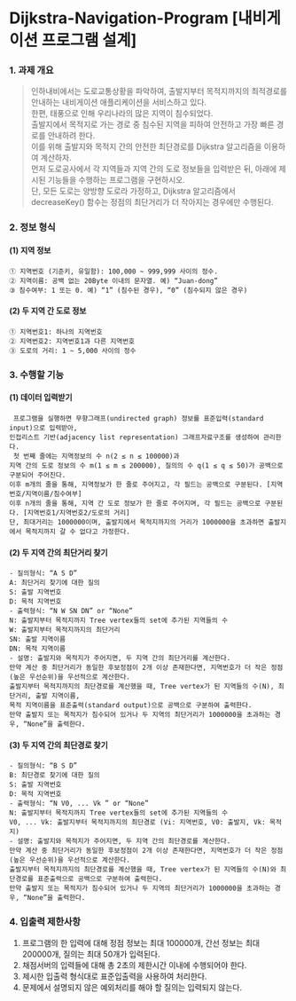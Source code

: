 # Dijkstra-Navigation-Program [내비게이션 프로그램 설계]
### 1. 과제 개요  
> 인하내비에서는 도로교통상황을 파악하여, 출발지부터 목적지까지의 최적경로를 안내하는 내비게이션 애플리케이션을 서비스하고 있다.  
한편, 태풍으로 인해 우리나라의 많은 지역이 침수되었다.  
출발지에서 목적지로 가는 경로 중 침수된 지역을 피하여 안전하고 가장 빠른 경로를 안내하려 한다.  
이를 위해 출발지와 목적지 간의 안전한 최단경로를 Dijkstra 알고리즘을 이용하여 계산하자.  
먼저 도로공사에서 각 지역들과 지역 간의 도로 정보들을 입력받은 뒤, 아래에 제시된 기능들을 수행하는 프로그램을 구현하시오.  
단, 모든 도로는 양방향 도로라 가정하고, Dijkstra 알고리즘에서 decreaseKey() 함수는 정점의 최단거리가 더 작아지는 경우에만 수행된다.  

### 2. 정보 형식  
  #### (1) 지역 정보  
    ① 지역번호 (기준키, 유일함): 100,000 ~ 999,999 사이의 정수.  
    ② 지역이름: 공백 없는 20Byte 이내의 문자열. 예) “Juan-dong”  
    ③ 침수여부: 1 또는 0. 예) “1” (침수된 경우), “0” (침수되지 않은 경우)  
  #### (2) 두 지역 간 도로 정보  
    ① 지역번호1: 하나의 지역번호  
    ② 지역번호2: 지역번호1과 다른 지역번호  
    ③ 도로의 거리: 1 ~ 5,000 사이의 정수  
  
### 3. 수행할 기능  
  #### (1) 데이터 입력받기  
     프로그램을 실행하면 무향그래프(undirected graph) 정보를 표준입력(standard input)으로 입력받아,  
    인접리스트 기반(adjacency list representation) 그래프자료구조를 생성하여 관리한다. 
     첫 번째 줄에는 지역정보의 수 n(2 ≤ n ≤ 100000)과  
    지역 간의 도로 정보의 수 m(1 ≤ m ≤ 200000), 질의의 수 q(1 ≤ q ≤ 50)가 공백으로 구분되어 주어진다.  
    이후 m개의 줄을 통해, 지역정보가 한 줄로 주어지고, 각 필드는 공백으로 구분된다. [지역번호/지역이름/침수여부]   
    이후 n개의 줄을 통해, 지역 간 도로 정보가 한 줄로 주어지며, 각 필드는 공백으로 구분된다. [지역번호1/지역번호2/도로의 거리]  
    단, 최대거리는 1000000이며, 출발지에서 목적지까지의 거리가 1000000을 초과하면 출발지에서 목적지까지 갈 수 없다고 가정한다.  
  #### (2) 두 지역 간의 최단거리 찾기  
    - 질의형식: “A S D”  
    A: 최단거리 찾기에 대한 질의  
    S: 출발 지역번호  
    D: 목적 지역번호  
    - 출력형식: “N W SN DN” or “None”  
    N: 출발지부터 목적지까지 Tree vertex들의 set에 추가된 지역들의 수  
    W: 출발지부터 목적지까지의 최단거리  
    SN: 출발 지역이름  
    DN: 목적 지역이름  
    - 설명: 출발지와 목적지가 주어지면, 두 지역 간의 최단거리를 계산한다.  
    만약 계산 중 최단거리가 동일한 후보정점이 2개 이상 존재한다면, 지역번호가 더 작은 정점(높은 우선순위)을 우선적으로 계산한다.  
    출발지부터 목적지까지의 최단경로를 계산했을 때, Tree vertex가 된 지역들의 수(N), 최단거리, 출발 지역이름,  
    목적 지역이름을 표준출력(standard output)으로 공백으로 구분하여 출력한다.  
    만약 출발지 또는 목적지가 침수되어 있거나 두 지역의 최단거리가 1000000을 초과하는 경우, “None”을 출력한다.
#### (3) 두 지역 간의 최단경로 찾기  
    - 질의형식: “B S D”  
    B: 최단경로 찾기에 대한 질의  
    S: 출발 지역번호  
    D: 목적 지역번호  
    - 출력형식: “N V0, ... Vk ” or “None”   
    N: 출발지부터 목적지까지 Tree vertex들의 set에 추가된 지역들의 수  
    V0, ... Vk: 출발지부터 목적지까지의 최단경로 (Vi: 지역번호, V0: 출발지, Vk: 목적지)  
    - 설명: 출발지와 목적지가 주어지면, 두 지역 간의 최단경로를 계산한다.  
    만약 계산 중 최단거리가 동일한 후보정점이 2개 이상 존재한다면, 지역번호가 더 작은 정점(높은 우선순위)을 우선적으로 계산한다.  
    출발지부터 목적지까지의 최단경로를 계산했을 때, Tree vertex가 된 지역들의 수(N)와 최단경로를 표준출력으로 공백으로 구분하여 출력한다.  
    만약 출발지 또는 목적지가 침수되어 있거나 두 지역의 최단거리가 1000000을 초과하는 경우, “None”을 출력한다.

### 4. 입출력 제한사항  
  1. 프로그램의 한 입력에 대해 정점 정보는 최대 100000개, 간선 정보는 최대 200000개, 질의는 최대 50개가 입력된다.  
  2. 채점서버의 입력들에 대해 총 2초의 제한시간 이내에 수행되어야 한다.  
  3. 제시한 입출력 형식대로 표준입출력을 사용하여 처리한다.  
  4. 문제에서 설명되지 않은 예외처리를 해야 할 질의는 입력되지 않는다.
